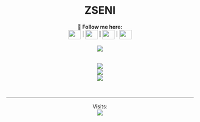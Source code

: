 <h1 align="center">ZSENI</h1>
<p align="center">
  <b>🖤 Follow me here:</b><br>
  <a href="https://twitter.com/zseni10" target="blank">
    <img align="center" src="https://raw.githubusercontent.com/Zseni-Verified/Zseni-Verified/main/Images/twitter.svg" height="25" width="33"/></a> |
  <a href="http://bit.ly/Zseni-Youtube" target="blank">
    <img align="center" src="https://raw.githubusercontent.com/Zseni-Verified/Zseni-Verified/main/Images/youtube.svg" height="25" width="33"/></a> |
  <a href="https://discord.gg/SXng95f" target="blank">
    <img align="center" src="https://raw.githubusercontent.com/Zseni-Verified/Zseni-Verified/main/Images/discord.svg" height="25" width="33"/></a> |
  <a href="https://github.com/Zseni-Verified" target="blank">
    <img align="center" src="https://raw.githubusercontent.com/Zseni-Verified/Zseni-Verified/main/Images/GitHub%20(2).svg" height="25" width="33"/></a>
  <br><br>
  <img src="https://github.com/Zseni-Verified/Zseni-Verified/blob/main/Images/AllVersionOfZseni.gif?raw=true">
</p>

<p align="center"> 
  <br> <img src="https://lanyard-profile-readme.vercel.app/api/416508283528937472"> </b>
  <br> <img src="https://github-readme-stats.vercel.app/api?username=zseni-verified&theme=dark&show_icons=true&locale=en"> </b>
  <br> <img src="https://github-readme-stats.vercel.app/api/top-langs?username=zseni-verified&theme=dark&show_icons=true&locale=en&layout=compact"> </b>
</p>
                   
<p>&nbsp;</p>

---

<p align="center"> 
  Visits:<br>
  <img src="https://profile-counter.glitch.me/Zseni-Verified/count.svg" />
</p>
